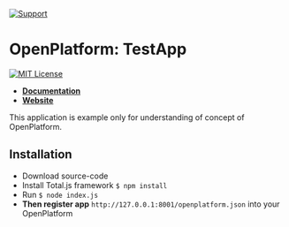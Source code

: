 [![Support](https://www.totaljs.com/img/button-support.png?v=2)](https://www.totaljs.com/support/)

# OpenPlatform: TestApp

[![MIT License][license-image]][license-url]

- [__Documentation__](https://wiki.totaljs.com/openplatform/01-welcome/)
- [__Website__](https://www.totaljs.com/openplatform/)

This application is example only for understanding of concept of OpenPlatform.

## Installation

- Download source-code
- Install Total.js framework `$ npm install`
- Run `$ node index.js`
- __Then register app__ `http://127.0.0.1:8001/openplatform.json` into your OpenPlatform

[license-image]: https://img.shields.io/badge/license-MIT-blue.svg?style=flat
[license-url]: license.txt
